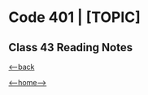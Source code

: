 # Code 401 | [TOPIC]

## Class 43 Reading Notes



[<--back](401week9.md)

[<--home-->](../../README.md)
